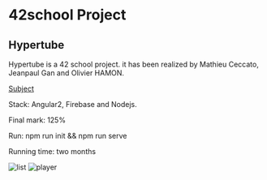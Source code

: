 # 42school Project

## Hypertube

Hypertube is a 42 school project. it has been realized by Mathieu Ceccato, Jeanpaul Gan and Olivier HAMON.

[Subject](subject.pdf)

Stack: Angular2, Firebase and Nodejs.

Final mark: 125%

Run: npm run init && npm run serve

Running time: two months

![list](/screenchots/list.png)
![player](/screenchots/player.png)